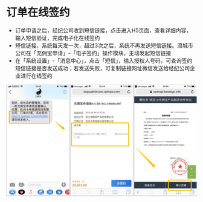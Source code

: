 # 订单在线签约

* 订单申请之后，经纪公司收到短信链接，点击进入H5页面，查看详细内容，输入短信验证，完成电子化在线签约
* 短信链接，系统每天发一次，超过3次之后，系统不再发送短信链接。须城市公司在「充佣宝申请」-「电子签约」操作模块，主动发起短信链接
* 在「系统设置」-「消息中心」，点击「短信」，输入授权人号码，可查询签约短信链接是否发送成功；若发送失败，可复制链接网址微信发送给经纪公司企业进行在线签约

![](/assets/import.png签约2)

